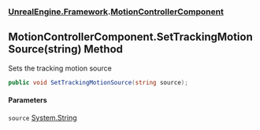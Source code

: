 ### [UnrealEngine.Framework](UnrealEngine_Framework.md 'UnrealEngine.Framework').[MotionControllerComponent](MotionControllerComponent.md 'UnrealEngine.Framework.MotionControllerComponent')
## MotionControllerComponent.SetTrackingMotionSource(string) Method
Sets the tracking motion source  
```csharp
public void SetTrackingMotionSource(string source);
```
#### Parameters
<a name='UnrealEngine_Framework_MotionControllerComponent_SetTrackingMotionSource(string)_source'></a>
`source` [System.String](https://docs.microsoft.com/en-us/dotnet/api/System.String 'System.String')  
  
